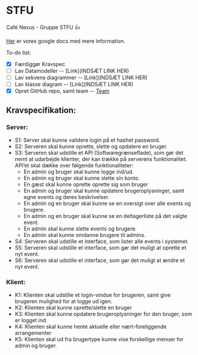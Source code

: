 # STFU
Café Nexus - Gruppe STFU :+1: 

[Her](https://docs.google.com/document/d/1_j1ZEVx0nU_N87oObxM9vNFDwwM2IIOCrq8Y3ME7hMY/edit?usp=sharing) er vores google docs med mere information.

 To-do list:
- [x] Færdiggør Kravspec
- [ ] Lav Datamodeller -- [Link](INDSÆT LINK HER) 
- [ ] Lav sekvens diagrammer -- [Link](INDSÆT LINK HER) 
- [ ] Lav klasse diagram -- [Link](INDSÆT LINK HER) 
- [x] Opret GitHub repo, samt team -- [Team](https://github.com/orgs/Distribuerede-Systemer-2017/teams/gruppe-stfu/members) 

## Kravspecifikation:

### Server:
- S1: Server skal kunne validere login på et hashet password.
- S2: Serveren skal kunne oprette, slette og opdatere en bruger.
- S3: Serveren skal udstille et API (Softwaregrænseflade), som gør det nemt at udarbejde klienter, der kan trække på serverens funktionalitet. API’et skal dække over følgende funktionaliteter:
  - En admin og bruger skal kunne logge ind/ud.
  - En admin og bruger skal kunne slette sin konto.
  - En gæst skal kunne oprette oprette sig som bruger
  - En admin og bruger skal kunne opdatere brugeroplysninger, samt egne events og deres beskrivelser.
  - En admin og en bruger skal kunne se en oversigt over alle events og brugere. 
  - En admin og en bruger skal kunne se en deltagerliste på det valgte event.
  - En admin skal kunne slette events og brugere.
  - En admin skal kunne omdanne brugere til admins.
- S4: Serveren skal udstille et interface, som lister alle events i systemet. 
- S5: Serveren skal udstille et interface, som gør det muligt at oprette et nyt event.
- S6: Serveren skal udstille et interface, som gør det muligt at ændre et nyt event.

### Klient:
- K1: Klienten skal udstille et login-vindue for brugeren, samt give brugeren mulighed for at logge ud igen. 
- K2: Klienten skal kunne oprette/slette en bruger
- K3: Klienten skal kunne opdatere brugeroplysninger for den bruger, som er logget ind. 
- K4: Klienten skal kunne hente aktuelle eller nært-foreliggende arrangementer
- K5: Klienten skal ud fra brugertype kunne vise forskellige menuer for admin og bruger. 

